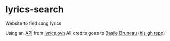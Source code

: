 # lyrics-search
Website to find song lyrics

Using an [API](http://docs.lyricsovh.apiary.io/) from [lyrics.ovh](https://lyrics.ovh/)
All credits goes to [Basile Bruneau](https://github.com/NTag) ([his gh repo](https://github.com/NTag/lyrics.ovh))
